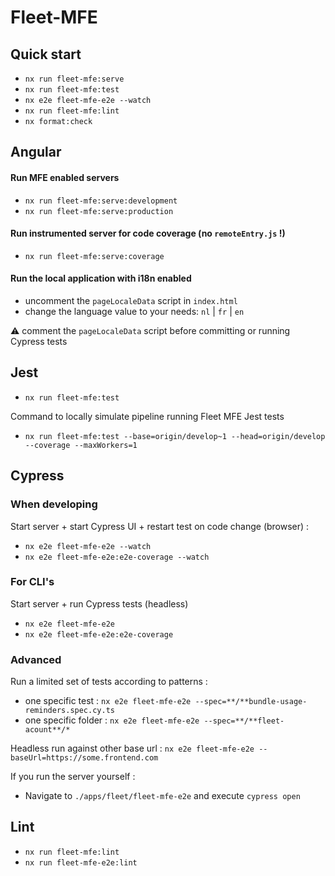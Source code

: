 # Fleet-MFE

## Quick start

- `nx run fleet-mfe:serve`
- `nx run fleet-mfe:test`
- `nx e2e fleet-mfe-e2e --watch`
- `nx run fleet-mfe:lint`
- `nx format:check`

## Angular

#### Run MFE enabled servers

- `nx run fleet-mfe:serve:development`
- `nx run fleet-mfe:serve:production`

#### Run instrumented server for code coverage (no `remoteEntry.js` !)

- `nx run fleet-mfe:serve:coverage`

#### Run the local application with i18n enabled

- uncomment the `pageLocaleData` script in `index.html`
- change the language value to your needs: `nl` | `fr` | `en`

⚠️ comment the `pageLocaleData` script before committing or running Cypress tests

## Jest

- `nx run fleet-mfe:test`

Command to locally simulate pipeline running Fleet MFE Jest tests

- `nx run fleet-mfe:test --base=origin/develop~1 --head=origin/develop --coverage --maxWorkers=1`

## Cypress

### When developing

Start server + start Cypress UI + restart test on code change (browser) :

- `nx e2e fleet-mfe-e2e --watch`
- `nx e2e fleet-mfe-e2e:e2e-coverage --watch`

### For CLI's

Start server + run Cypress tests (headless)

- `nx e2e fleet-mfe-e2e`
- `nx e2e fleet-mfe-e2e:e2e-coverage`

### Advanced

Run a limited set of tests according to patterns :

- one specific test : `nx e2e fleet-mfe-e2e --spec=**/**bundle-usage-reminders.spec.cy.ts`
- one specific folder : `nx e2e fleet-mfe-e2e --spec=**/**fleet-acount**/*`

Headless run against other base url : `nx e2e fleet-mfe-e2e --baseUrl=https://some.frontend.com`

If you run the server yourself :

- Navigate to `./apps/fleet/fleet-mfe-e2e` and execute `cypress open`

## Lint

- `nx run fleet-mfe:lint`
- `nx run fleet-mfe-e2e:lint`

